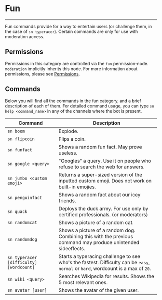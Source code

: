 # Fun

--- 

Fun commands provide for a way to entertain users (or challenge them, in the case of `sn typeracer`). Certain commands are only for use with moderation access.

## Permissions

Permissions in this category are controlled via the `fun` permission-node. `moderation` implicitly inherits this node. For more information about permissions, please see [Permissions](./permissions.md).

 ## Commands

Below you will find all the commands in the fun category, and a brief description of each of them. For detailed command usage, you can type `sn help <command_name>` in any of the channels where the bot is present.

| Command  | Description  |
| ------------ | ------------ |
| `sn boom`  | Explode.   |
| `sn flipcoin`  | Flips a coin.   |
| `sn funfact`  | Shows a random fun fact. May prove useless.   |
| `sn google <query>`  | "Googles" a query. Use it on people who refuse to search the web for answers.   |
| `sn jumbo <custom emoji>`  | Returns a super-sized version of the inputted custom emoji. Does not work on built-in emojies.   |
| `sn penguinfact`  | Shows a random fact about our icey friends.   |
| `sn quack`  | Deploys the duck army. For use only by certified professionals. (or moderators)   |
| `sn randomcat`  | Shows a picture of a random cat.  |
| `sn randomdog`  | Shows a picture of a random dog. Combining this with the previous command may produce unintended sideeffects.  |
| `sn typeracer [difficulty] [wordcount]`  | Starts a typeracing challenge to see who's the fastest. Difficulty can be `easy`, `normal` or `hard`, wordcount is a max of `20`.  |
| `sn wiki <query>`  | Searches Wikipedia for results. Shows the 5 most relevant ones.  |
| `sn avatar [user]`  | Shows the avatar of the given user.   |

